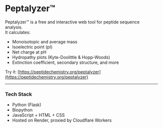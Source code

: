 # Peptalyzer™

Peptalyzer™ is a free and interactive web tool for peptide sequence analysis.  
It calculates:

- Monoisotopic and average mass  
- Isoelectric point (pI)  
- Net charge at pH  
- Hydropathy plots (Kyte-Doolittle & Hopp-Woods)  
- Extinction coefficient, secondary structure, and more

Try it: [https://peptidechemistry.org/peptalyzer](https://peptidechemistry.org/peptalyzer)

---

### Tech Stack

- Python (Flask)  
- Biopython  
- JavaScript + HTML + CSS  
- Hosted on Render, proxied by Cloudflare Workers

